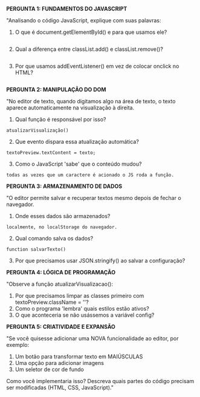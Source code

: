 **PERGUNTA 1: FUNDAMENTOS DO JAVASCRIPT**

"Analisando o código JavaScript, explique com suas palavras:

1. O que é document.getElementById() e para que usamos ele?
```

```
2. Qual a diferença entre classList.add() e classList.remove()?
```

```
3. Por que usamos addEventListener() em vez de colocar onclick no HTML?
```

```

**PERGUNTA 2: MANIPULAÇÃO DO DOM**

"No editor de texto, quando digitamos algo na área de texto, o texto aparece
automaticamente na visualização à direita.

1. Qual função é responsável por isso?
```
atualizarVisualização()
```
2. Que evento dispara essa atualização automática?
```
textoPreview.textContent = texto;
```
3. Como o JavaScript 'sabe' que o conteúdo mudou?
```
todas as vezes que um caractere é acionado o JS roda a função.
```

**PERGUNTA 3: ARMAZENAMENTO DE DADOS**

"O editor permite salvar e recuperar textos mesmo depois de fechar o navegador.

1. Onde esses dados são armazenados?
```
localmente, no localStorage do navegador.
```
2. Qual comando salva os dados?
```
function salvarTexto()
```
3. Por que precisamos usar JSON.stringify() ao salvar a configuração?

**PERGUNTA 4: LÓGICA DE PROGRAMAÇÃO**

"Observe a função atualizarVisualizacao():

1. Por que precisamos limpar as classes primeiro com
textoPreview.className = ''?
2. Como o programa 'lembra' quais estilos estão ativos?
3. O que aconteceria se não usássemos a variável config?

**PERGUNTA 5: CRIATIVIDADE E EXPANSÃO**

"Se você quisesse adicionar uma NOVA funcionalidade ao editor, por exemplo:

1. Um botão para transformar texto em MAIÚSCULAS
2. Uma opção para adicionar imagens
3. Um seletor de cor de fundo

Como você implementaria isso? Descreva quais partes do código precisam ser
modificadas (HTML, CSS, JavaScript)."